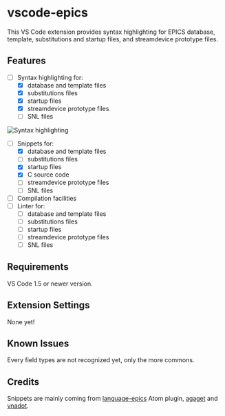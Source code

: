 # vscode-epics

This VS Code extension provides syntax highlighting for EPICS database, template, substitutions and startup files, and streamdevice prototype files.

## Features

- [ ] Syntax highlighting for:
  - [x] database and template files
  - [x] substitutions files
  - [x] startup files
  - [x] streamdevice prototype files
  - [ ] SNL files

![Syntax highlighting](https://github.com/NSenaud/vscode-epics/blob/master/images/template_syntax.png)

- [ ] Snippets for:
  - [x] database and template files
  - [ ] substitutions files
  - [x] startup files
  - [x] C source code
  - [ ] streamdevice prototype files
  - [ ] SNL files
- [ ] Compilation facilities
- [ ] Linter for:
  - [ ] database and template files
  - [ ] substitutions files
  - [ ] startup files
  - [ ] streamdevice prototype files
  - [ ] SNL files

## Requirements

VS Code 1.5 or newer version.

## Extension Settings

None yet!

## Known Issues

Every field types are not recognized yet, only the more commons.

## Credits

Snippets are mainly coming from [language-epics](https://github.com/mmllski/language-epics) Atom plugin, [agaget](https://github.com/agaget) and [vnadot](https://github.com/vnadot).